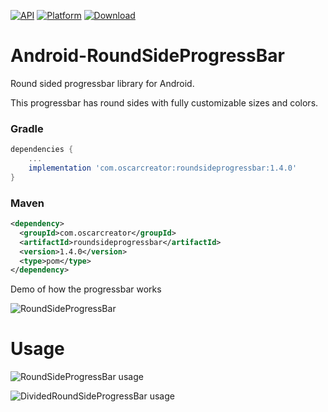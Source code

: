 [![API](https://img.shields.io/badge/API-18%2B-brightgreen.svg?style=flat)](https://android-arsenal.com/api?level=18)
[![Platform](https://img.shields.io/badge/platform-android-green.svg)](http://developer.android.com/index.html)
[ ![Download](https://api.bintray.com/packages/oscarcreator/RoundSideProgressBar/com.oscarcreator%3Aroundsideprogressbar/images/download.svg) ](https://bintray.com/oscarcreator/RoundSideProgressBar/com.oscarcreator%3Aroundsideprogressbar/_latestVersion)
# Android-RoundSideProgressBar

Round sided progressbar library for Android.

This progressbar has round sides with fully customizable sizes and colors. 

### Gradle
```groovy
dependencies {
    ...
    implementation 'com.oscarcreator:roundsideprogressbar:1.4.0'
}
```

### Maven
```xml
<dependency>
  <groupId>com.oscarcreator</groupId>
  <artifactId>roundsideprogressbar</artifactId>
  <version>1.4.0</version>
  <type>pom</type>
</dependency>
```

Demo of how the progressbar works

![RoundSideProgressBar][1]

# Usage

![RoundSideProgressBar usage][2]

![DividedRoundSideProgressBar usage][3]

[1]: https://raw.githubusercontent.com/OscarCreator/Android-RoundSideProgressBar/master/art/RoundSideProgressBar.gif
[2]: https://raw.githubusercontent.com/OscarCreator/Android-RoundSideProgressBar/master/art/RSPB_usage.png
[3]: https://raw.githubusercontent.com/OscarCreator/Android-RoundSideProgressBar/master/art/DRSPB_usage.png
